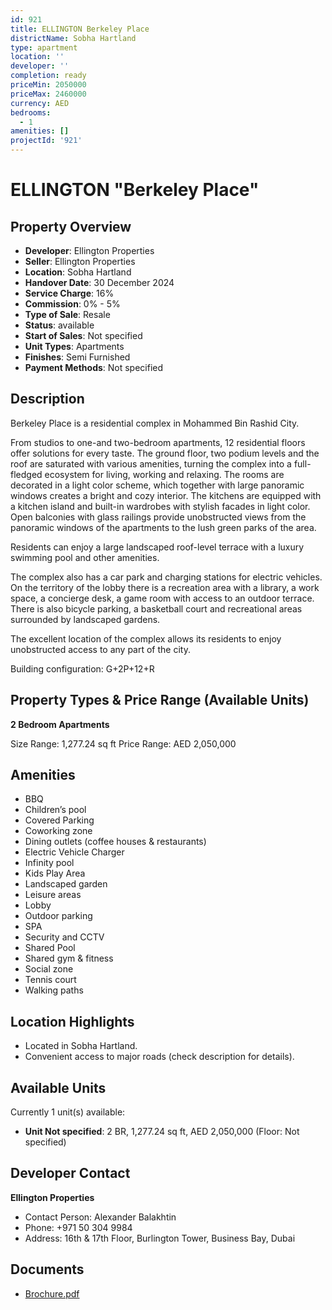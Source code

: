 ```yaml
---
id: 921
title: ELLINGTON Berkeley Place
districtName: Sobha Hartland
type: apartment
location: ''
developer: ''
completion: ready
priceMin: 2050000
priceMax: 2460000
currency: AED
bedrooms:
  - 1
amenities: []
projectId: '921'
---
```


# ELLINGTON "Berkeley Place"

## Property Overview
- **Developer**: Ellington Properties
- **Seller**: Ellington Properties
- **Location**: Sobha Hartland
- **Handover Date**: 30 December 2024
- **Service Charge**: 16%
- **Commission**: 0% - 5%
- **Type of Sale**: Resale
- **Status**: available
- **Start of Sales**: Not specified
- **Unit Types**: Apartments
- **Finishes**: Semi Furnished
- **Payment Methods**: Not specified

## Description
Berkeley Place is a residential complex in Mohammed Bin Rashid City.

From studios to one-and two-bedroom apartments, 12 residential floors offer solutions for every taste. The ground floor, two podium levels and the roof are saturated with various amenities, turning the complex into a full-fledged ecosystem for living, working and relaxing. The rooms are decorated in a light color scheme, which together with large panoramic windows creates a bright and cozy interior. The kitchens are equipped with a kitchen island and built-in wardrobes with stylish facades in light color. Open balconies with glass railings provide unobstructed views from the panoramic windows of the apartments to the lush green parks of the area.

Residents can enjoy a large landscaped roof-level terrace with a luxury swimming pool and other amenities.

The complex also has a car park and charging stations for electric vehicles. On the territory of the lobby there is a recreation area with a library, a work space, a concierge desk, a game room with access to an outdoor terrace. There is also bicycle parking, a basketball court and recreational areas surrounded by landscaped gardens. 

The excellent location of the complex allows its residents to enjoy unobstructed access to any part of the city.

Building configuration: G+2P+12+R

## Property Types & Price Range (Available Units)
**2 Bedroom Apartments**

Size Range: 1,277.24 sq ft
Price Range: AED 2,050,000

## Amenities
- BBQ
- Children’s pool
- Covered Parking
- Coworking zone
- Dining outlets  (coffee houses & restaurants)
- Electric Vehicle Charger
- Infinity pool
- Kids Play Area
- Landscaped garden
- Leisure areas
- Lobby
- Outdoor parking
- SPA
- Security and CCTV
- Shared Pool
- Shared gym & fitness
- Social zone
- Tennis court
- Walking paths

## Location Highlights
- Located in Sobha Hartland.
- Convenient access to major roads (check description for details).

## Available Units
Currently 1 unit(s) available:
- **Unit Not specified**: 2 BR, 1,277.24 sq ft, AED 2,050,000 (Floor: Not specified)

## Developer Contact
**Ellington Properties**
- Contact Person: Alexander Balakhtin
- Phone: +971 50 304 9984
- Address: 16th & 17th Floor, Burlington Tower, Business Bay, Dubai

## Documents
- [Brochure.pdf](https://cdn.geniemap.net/2024/02/08/ZjUTAp5GD5XwgcAEMeT9HygiJBcsvfNHuZ9ycB5x.pdf)
